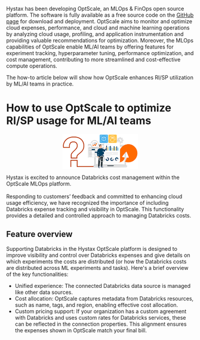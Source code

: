Hystax has been developing OptScale, an MLOps & FinOps open source platform. The software is fully available as a free source code on the [GitHub page](https://github.com/hystax/optscale) for download and deployment. OptScale aims to monitor and optimize cloud expenses, performance, and cloud and machine learning operations by analyzing cloud usage, profiling, and application instrumentation and providing valuable recommendations for optimization. Moreover, the MLOps capabilities of OptScale enable ML/AI teams by offering features for experiment tracking, hyperparameter tuning, performance optimization, and cost management, contributing to more streamlined and cost-effective compute operations.

The how-to article below will show how OptScale enhances RI/SP utilization by ML/AI teams in practice.

# How to use OptScale to optimize RI/SP usage for ML/AI teams

<p align="center">
<img src="/documentation/ri-sp-usage/How-to-use-OptScale-to-optimize-RI-SP-usage-for-ML-teams.png" width="40%" align="middle">
</p>
Hystax is excited to announce Databricks cost management within the OptScale MLOps platform.
<br>
<br>
Responding to customers’ feedback and committed to enhancing cloud usage efficiency, we have recognized the importance of including Databricks expense tracking and visibility in OptScale. This functionality provides a detailed and controlled approach to managing Databricks costs.

## Feature overview
Supporting Databricks in the Hystax OptScale platform is designed to improve visibility and control over Databricks expenses and give details on which experiments the costs are distributed (or how the Databricks costs are distributed across ML experiments and tasks). Here's a brief overview of the key functionalities:

- Unified experience: The connected Databricks data source is managed like other data sources.
- Cost allocation: OptScale captures metadata from Databricks resources, such as name, tags, and region, enabling effective cost allocation.
- Custom pricing support: If your organization has a custom agreement with Databricks and uses custom rates for Databricks services, these can be reflected in the connection properties. This alignment ensures the expenses shown in OptScale match your final bill.
